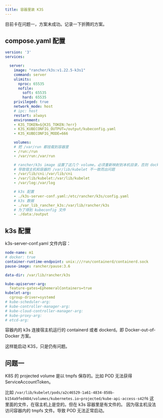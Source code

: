 ```yaml
---
title: 容器里装 K3S
---
```



目前卡在问题一，方案未成功。记录一下折腾的方案。

## compose.yaml 配置

```yaml
version: '3'
services:

  server:
    image: "rancher/k3s:v1.22.5-k3s1"
    command: server
    ulimits:
      nproc: 65535
      nofile:
        soft: 65535
        hard: 65535
    privileged: true
    network_mode: host
    # ipc: host
    restart: always
    environment:
    - K3S_TOKEN=${K3S_TOKEN:?err}
    - K3S_KUBECONFIG_OUTPUT=/output/kubeconfig.yaml
    - K3S_KUBECONFIG_MODE=666

    volumes:
    # 把 /var/run 都挂载到容器里
    - /run:/run
    - /var/run:/var/run

    # rancher/k3s image 设置了这几个 volume。必须重新映射到本机目录，否则 docker 会映射到随机目录。
    # 导致宿主机和容器的 /var/lib/kubelet 不一致而出问题
    - /var/lib/cni:/var/lib/cni
    - /var/lib/kubelet:/var/lib/kubelet
    - /var/log:/var/log

    # k3s 配置
    - ./k3s-server-conf.yaml:/etc/rancher/k3s/config.yaml
    # k3s 数据
    - ./var_lib_rancher_k3s:/var/lib/rancher/k3s
    # 为了得到 kubeconfig 文件
    - ./data:/output
```

## k3s 配置

k3s-server-conf.yaml 文件内容：

```yaml
node-name: m1
# docker: true
container-runtime-endpoint: unix:///run/containerd/containerd.sock
pause-image: rancher/pause:3.6

data-dir: /var/lib/rancher/k3s

kube-apiserver-arg:
  feature-gates=EphemeralContainers=true
kubelet-arg:
  cgroup-driver=systemd
# kube-scheduler-arg:
# kube-controller-manager-arg:
# kube-cloud-controller-manager-arg:
# kube-proxy-arg:
# etcd-arg:
```

容器内的 k3s 连接宿主机运行的 containerd 或者 dockerd。即 Docker-out-of-Docker 方案。

这样能启动 K3S，只是仍有问题。

## 问题一

K8S 的 projected volume 是以 tmpfs 保存的。比如 POD 无法获得 ServiceAccountToken。

比如 `/var/lib/kubelet/pods/a2c46529-1a61-4834-858b-b154a9fed484/volumes/kubernetes.io~projected/kube-api-access-s42f6` 这里面的文件，在宿主机上是空的。但在 k3s 容器里是有文件的。
因为宿主机没法访问容器内的 tmpfs 文件。导致 POD 无法正常启动。

